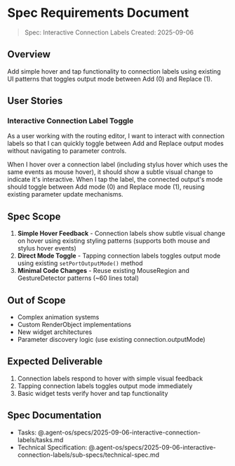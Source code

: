 # Spec Requirements Document

> Spec: Interactive Connection Labels
> Created: 2025-09-06

## Overview

Add simple hover and tap functionality to connection labels using existing UI patterns that toggles output mode between Add (0) and Replace (1).

## User Stories

### Interactive Connection Label Toggle

As a user working with the routing editor, I want to interact with connection labels so that I can quickly toggle between Add and Replace output modes without navigating to parameter controls.

When I hover over a connection label (including stylus hover which uses the same events as mouse hover), it should show a subtle visual change to indicate it's interactive. When I tap the label, the connected output's mode should toggle between Add mode (0) and Replace mode (1), reusing existing parameter update mechanisms.

## Spec Scope

1. **Simple Hover Feedback** - Connection labels show subtle visual change on hover using existing styling patterns (supports both mouse and stylus hover events)
2. **Direct Mode Toggle** - Tapping connection labels toggles output mode using existing `setPortOutputMode()` method
3. **Minimal Code Changes** - Reuse existing MouseRegion and GestureDetector patterns (~60 lines total)

## Out of Scope

- Complex animation systems
- Custom RenderObject implementations
- New widget architectures
- Parameter discovery logic (use existing connection.outputMode)

## Expected Deliverable

1. Connection labels respond to hover with simple visual feedback
2. Tapping connection labels toggles output mode immediately  
3. Basic widget tests verify hover and tap functionality

## Spec Documentation

- Tasks: @.agent-os/specs/2025-09-06-interactive-connection-labels/tasks.md
- Technical Specification: @.agent-os/specs/2025-09-06-interactive-connection-labels/sub-specs/technical-spec.md